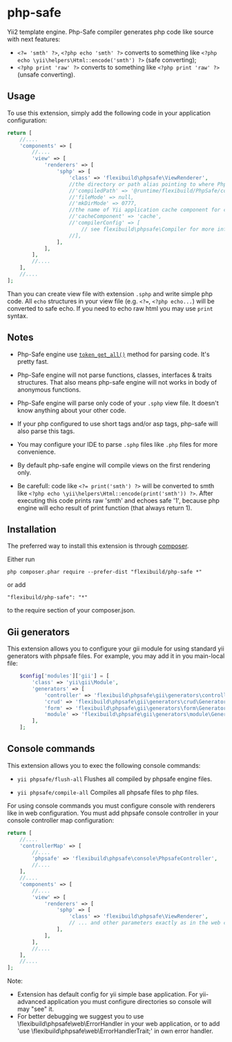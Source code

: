 php-safe
========

Yii2 template engine.
Php-Safe compiler generates php code like source with next features:
 * `<?= 'smth' ?>`, `<?php echo 'smth' ?>` converts to something like `<?php echo \yii\helpers\Html::encode('smth') ?>` (safe converting);
 * `<?php print 'raw' ?>` converts to something like `<?php print 'raw' ?>` (unsafe converting).

Usage
-----

To use this extension, simply add the following code in your application configuration:

```php
return [
    //....
    'components' => [
        //....
        'view' => [
            'renderers' => [
                'sphp' => [
                    'class' => 'flexibuild\phpsafe\ViewRenderer',
                    //the directory or path alias pointing to where Php-Safe engine compiled files will be stored.
                    //'compiledPath' => '@runtime/flexibuild/PhpSafe/compiled',
                    //'fileMode' => null,
                    //'mkDirMode' => 0777,
                    //the name of Yii application cache component for caching rendered files.
                    //'cacheComponent' => 'cache',
                    //'compilerConfig' => [
                        // see flexibuild\phpsafe\Compiler for more info
                    //],
                ],
            ],
        ],
        //....
    ],
    //....
];
```

Than you can create view file with extension `.sphp` and write simple php code.
All `echo` structures in your view file (e.g. `<?=`, `<?php echo...`) will be converted to safe echo.
If you need to echo raw html you may use `print` syntax.

Notes
-----

 * Php-Safe engine use [`token_get_all()`](http://php.net/manual/en/function.token-get-all.php) method for parsing code. It's pretty fast.

 * Php-Safe engine will not parse functions, classes, interfaces & traits structures.
That also means php-safe engine will not works in body of anonymous functions.

 * Php-Safe engine will parse only code of your `.sphp` view file. It doesn't know anything about your other code.

 * If your php configured to use short tags and/or asp tags, php-safe will also parse this tags.

 * You may configure your IDE to parse `.sphp` files like `.php` files for more convenience.

 * By default php-safe engine will compile views on the first rendering only.

 * Be carefull: code like `<?= print('smth') ?>` will be converted to smth like `<?php echo \yii\helpers\Html::encode(print('smth')) ?>`.
After executing this code prints raw 'smth' and echoes safe '1', because php engine will echo result of print function (that always return 1).

Installation
------------

The preferred way to install this extension is through [composer](http://getcomposer.org/download/).

Either run

```
php composer.phar require --prefer-dist "flexibuild/php-safe *"
```

or add

```
"flexibuild/php-safe": "*"
```

to the require section of your composer.json.

Gii generators
--------------

This extension allows you to configure your gii module for using standard yii
generators with phpsafe files. For example, you may add it in you main-local file:
```php
    $config['modules']['gii'] = [
        'class' => 'yii\gii\Module',
        'generators' => [
            'controller' => 'flexibuild\phpsafe\gii\generators\controller\Generator',
            'crud' => 'flexibuild\phpsafe\gii\generators\crud\Generator',
            'form' => 'flexibuild\phpsafe\gii\generators\form\Generator',
            'module' => 'flexibuild\phpsafe\gii\generators\module\Generator',
        ],
    ];
```

Console commands
----------------

This extension allows you to exec the following console commands:

* `yii phpsafe/flush-all` Flushes all compiled by phpsafe engine files.

* `yii phpsafe/compile-all` Compiles all phpsafe files to php files.


For using console commands you must configure console with renderers like in web configuration.
You must add phpsafe console controller in your console controller map configuration:

```php
return [
    //....
    'controllerMap' => [
        //....
        'phpsafe' => 'flexibuild\phpsafe\console\PhpsafeController',
        //....
    ],
    //....
    'components' => [
        //....
        'view' => [
            'renderers' => [
                'sphp' => [
                    'class' => 'flexibuild\phpsafe\ViewRenderer',
                    // ... and other parameters exactly as in the web configuration
                ],
            ],
        ],
        //....
    ],
    //....
];
```

Note:

* Extension has default config for yii simple base application. For yii-advanced application
you must configure directories so console will may "see" it.
* For better debugging we suggest you to use \flexibuild\phpsafe\web\ErrorHandler in your
web application, or to add 'use \flexibuild\phpsafe\web\ErrorHandlerTrait;' in own error handler.
